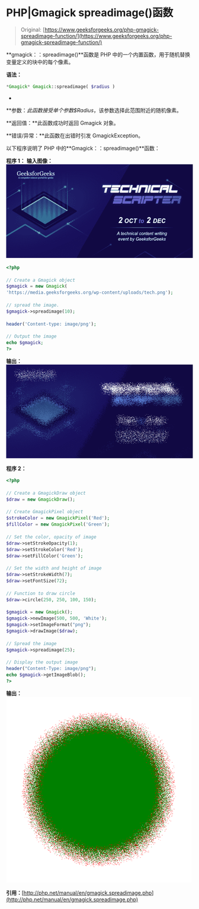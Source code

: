 # PHP|Gmagick spreadimage()函数

> Original: [https://www.geeksforgeeks.org/php-gmagick-spreadimage-function/](https://www.geeksforgeeks.org/php-gmagick-spreadimage-function/)

**gmagick：：spreadimage()**函数是 PHP 中的一个内置函数，用于随机替换变量定义的块中的每个像素。

**语法：**

```php
*Gmagick* Gmagick::spreadimage( $radius )
```

*
**参数：**此函数接受单个参数*$Radius*，该参数选择此范围附近的随机像素。

**返回值：**此函数成功时返回 Gmagick 对象。

**错误/异常：**此函数在出错时引发 GmagickException。

以下程序说明了 PHP 中的**Gmagick：：spreadimage()**函数：

**程序 1：**
**输入图像：**
![](img/88e955c2701e97341d552eba1b5adceb.png)

```php
<?php 

// Create a Gmagick object 
$gmagick = new Gmagick(
'https://media.geeksforgeeks.org/wp-content/uploads/tech.png'); 

// spread the image. 
$gmagick->spreadimage(10); 

header('Content-type: image/png'); 

// Output the image 
echo $gmagick; 
?>
```

**输出：**
![](img/c3edb477958d773b83de2a324afdcb12.png)

**程序 2：**

```php
<?php 

// Create a GmagickDraw object 
$draw = new GmagickDraw(); 

// Create GmagickPixel object 
$strokeColor = new GmagickPixel('Red'); 
$fillColor = new GmagickPixel('Green'); 

// Set the color, opacity of image 
$draw->setStrokeOpacity(1); 
$draw->setStrokeColor('Red'); 
$draw->setFillColor('Green'); 

// Set the width and height of image 
$draw->setStrokeWidth(7); 
$draw->setFontSize(72); 

// Function to draw circle  
$draw->circle(250, 250, 100, 150); 

$gmagick = new Gmagick(); 
$gmagick->newImage(500, 500, 'White'); 
$gmagick->setImageFormat("png"); 
$gmagick->drawImage($draw); 

// Spread the image
$gmagick->spreadimage(25);

// Display the output image 
header("Content-Type: image/png"); 
echo $gmagick->getImageBlob(); 
?> 
```

**输出：**
![](img/5c7a7cafd93722101c1d66e81f5d302b.png)

**引用：**[http://php.net/manual/en/gmagick.spreadimage.php](http://php.net/manual/en/gmagick.spreadimage.php)